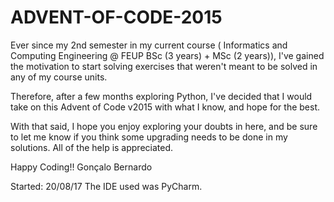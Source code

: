 # ADVENT-OF-CODE-2015

Ever since my 2nd semester in my current course ( Informatics and Computing Engineering @ FEUP BSc (3 years) + MSc (2 years)), I've gained the motivation to start solving exercises that weren't meant to be solved in any of my course units. 

Therefore, after a few months exploring Python, I've decided that I would take on this Advent of Code v2015 with what I know, and hope for the best.

With that said, I hope you enjoy exploring your doubts in here, and be sure to let me know if you think some upgrading needs to be done in my solutions. All of the help is appreciated.

Happy Coding!!
Gonçalo Bernardo

Started: 20/08/17
The IDE used was PyCharm.
